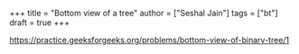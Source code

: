 +++
title = "Bottom view of a tree"
author = ["Seshal Jain"]
tags = ["bt"]
draft = true
+++

<https://practice.geeksforgeeks.org/problems/bottom-view-of-binary-tree/1>
